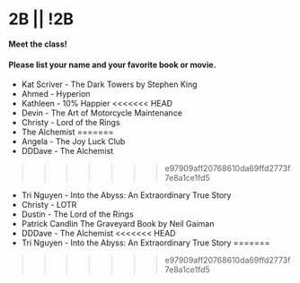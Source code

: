 # 2B || !2B

**Meet the class!**

#### Please list your name and your favorite book or movie.
- Kat Scriver - The Dark Towers by Stephen King
- Ahmed - Hyperion
- Kathleen - 10% Happier
<<<<<<< HEAD
- Devin - The Art of Motorcycle Maintenance
- Christy - Lord of the Rings
- The Alchemist
=======
- Angela - The Joy Luck Club
- DDDave - The Alchemist
>>>>>>> e97909aff20768610da69ffd2773f7e8a1ce1fd5
- Tri Nguyen - Into the Abyss: An Extraordinary True Story
- Christy - LOTR
- Dustin - The Lord of the Rings
- Patrick Candlin The Graveyard Book by Neil Gaiman
- DDDave - The Alchemist
<<<<<<< HEAD
- Tri Nguyen - Into the Abyss: An Extraordinary True Story
=======
>>>>>>> e97909aff20768610da69ffd2773f7e8a1ce1fd5

